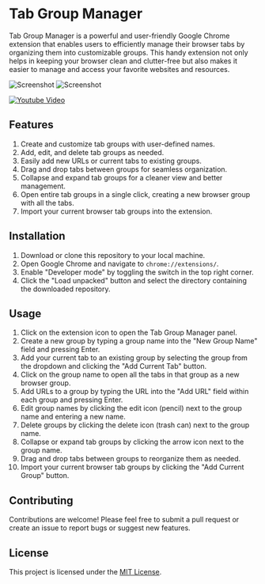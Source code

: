 # Tab Group Manager

Tab Group Manager is a powerful and user-friendly Google Chrome extension that enables users to efficiently manage their browser tabs by organizing them into customizable groups. This handy extension not only helps in keeping your browser clean and clutter-free but also makes it easier to manage and access your favorite websites and resources.

![Screenshot](https://imgur.com/bDOKny0.jpg "TabManager")
![Screenshot](https://imgur.com/jjdcXp2.jpg "TabManager")

[![Youtube Video](https://upload.wikimedia.org/wikipedia/commons/thumb/b/bf/YouTube_dark_logo_%282017%29.svg/180px-YouTube_dark_logo_%282017%29.svg.png "Optional title")](https://www.youtube.com/watch?v=7n57IjLpO0s)

## Features

1. Create and customize tab groups with user-defined names.
2. Add, edit, and delete tab groups as needed.
3. Easily add new URLs or current tabs to existing groups.
4. Drag and drop tabs between groups for seamless organization.
5. Collapse and expand tab groups for a cleaner view and better management.
6. Open entire tab groups in a single click, creating a new browser group with all the tabs.
7. Import your current browser tab groups into the extension.

## Installation

1. Download or clone this repository to your local machine.
2. Open Google Chrome and navigate to `chrome://extensions/`.
3. Enable "Developer mode" by toggling the switch in the top right corner.
4. Click the "Load unpacked" button and select the directory containing the downloaded repository.

## Usage

1. Click on the extension icon to open the Tab Group Manager panel.
2. Create a new group by typing a group name into the "New Group Name" field and pressing Enter.
3. Add your current tab to an existing group by selecting the group from the dropdown and clicking the "Add Current Tab" button.
4. Click on the group name to open all the tabs in that group as a new browser group.
5. Add URLs to a group by typing the URL into the "Add URL" field within each group and pressing Enter.
6. Edit group names by clicking the edit icon (pencil) next to the group name and entering a new name.
7. Delete groups by clicking the delete icon (trash can) next to the group name.
8. Collapse or expand tab groups by clicking the arrow icon next to the group name.
9. Drag and drop tabs between groups to reorganize them as needed.
10. Import your current browser tab groups by clicking the "Add Current Group" button.

## Contributing

Contributions are welcome! Please feel free to submit a pull request or create an issue to report bugs or suggest new features.

## License

This project is licensed under the [MIT License](LICENSE).
